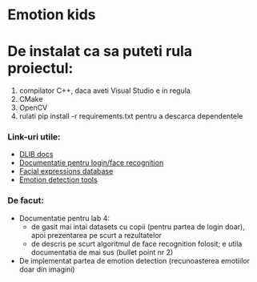 # Emotion kids

<h1>De instalat ca sa puteti rula proiectul:</h1>
<ol>
    <li>compilator C++, daca aveti Visual Studio e in regula</li>
    <li>CMake</li>
    <li>OpenCV</li>
    <li>rulati pip install -r requirements.txt pentru a descarca dependentele</li>
</ol>

<h3>Link-uri utile:</h3>

<ul>
    <li><a href="http://blog.dlib.net/2017/02/high-quality-face-recognition-with-deep.html">DLIB docs</a> </li>
    <li><a href="https://medium.com/@ageitgey/machine-learning-is-fun-part-4-modern-face-recognition-with-deep-learning-c3cffc121d78">Documentatie pentru login/face recognition</a> </li>
    <li><a href="https://www.kaggle.com/c/challenges-in-representation-learning-facial-expression-recognition-challenge/data">Facial expressions database</a> </li>
    <li><a href="https://github.com/priya-dwivedi/face_and_emotion_detection">Emotion detection tools</a></li>
</ul>

<h3>De facut:</h3>

<ul>
    <li>Documentatie pentru lab 4:
     <ul>
        <li>de gasit mai intai datasets cu copii (pentru partea de login doar), apoi prezentarea pe scurt a rezultatelor</li>
        <li>de descris pe scurt algoritmul de face recognition folosit; e utila documentatia de mai sus (bullet point nr 2)</li>
     </ul>
    </li>
    <li>De implementat partea de emotion detection (recunoasterea emotiilor doar din imagini)</li>
</ul>